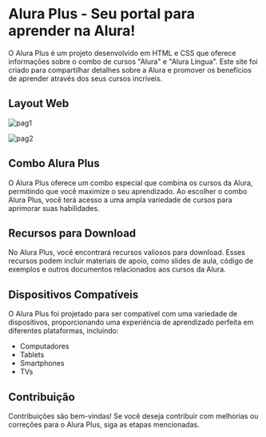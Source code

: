 # Alura Plus - Seu portal para aprender na Alura!

O Alura Plus é um projeto desenvolvido em HTML e CSS que oferece informações sobre o combo de cursos "Alura" e "Alura Língua". Este site foi criado para compartilhar detalhes sobre a Alura e promover os benefícios de aprender através dos seus cursos incríveis.

## Layout Web

![pag1](https://github.com/ksantanac/aluraplus/assets/127277943/dafabf39-66e9-4d73-9b1c-14e38e247aaf)

![pag2](https://github.com/ksantanac/aluraplus/assets/127277943/c8cacb71-9a5f-4f27-aaae-0c7c64cbf805)



## Combo Alura Plus

O Alura Plus oferece um combo especial que combina os cursos da Alura, permitindo que você maximize o seu aprendizado. Ao escolher o combo Alura Plus, você terá acesso a uma ampla variedade de cursos para aprimorar suas habilidades.

## Recursos para Download

No Alura Plus, você encontrará recursos valiosos para download. Esses recursos podem incluir materiais de apoio, como slides de aula, código de exemplos e outros documentos relacionados aos cursos da Alura.

## Dispositivos Compatíveis

O Alura Plus foi projetado para ser compatível com uma variedade de dispositivos, proporcionando uma experiência de aprendizado perfeita em diferentes plataformas, incluindo:

- Computadores
- Tablets
- Smartphones
- TVs

## Contribuição

Contribuições são bem-vindas! Se você deseja contribuir com melhorias ou correções para o Alura Plus, siga as etapas mencionadas.

